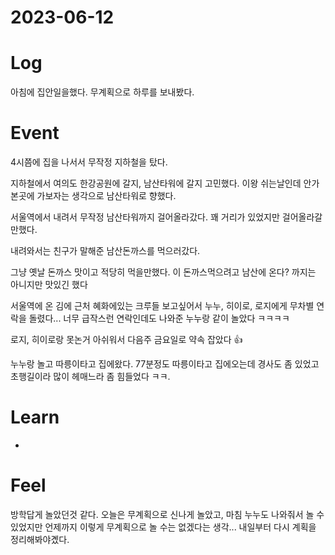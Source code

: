 # 2023-06-12

# Log

아침에 집안일을했다.
무계획으로 하루를 보내봤다.

# Event

4시쯤에 집을 나서서 무작정 지하철을 탔다.

지하철에서 여의도 한강공원에 갈지, 남산타워에 갈지 고민했다.
이왕 쉬는날인데 안가본곳에 가보자는 생각으로 남산타워로 향했다.

서울역에서 내려서 무작정 남산타워까지 걸어올라갔다.
꽤 거리가 있었지만 걸어올라갈만했다.

내려와서는 친구가 말해준 남산돈까스를 먹으러갔다.

그냥 옛날 돈까스 맛이고 적당히 먹을만했다.
이 돈까스먹으려고 남산에 온다? 까지는 아니지만 맛있긴 했다

서울역에 온 김에 근처 혜화에있는 크루들 보고싶어서 누누, 히이로, 로지에게 무차별 연락을 돌렸다... 너무 급작스런 연락인데도 나와준 누누랑 같이 놀았다 ㅋㅋㅋㅋ

로지, 히이로랑 못논거 아쉬워서 다음주 금요일로 약속 잡았다 👍

누누랑 놀고 따릉이타고 집에왔다. 77분정도 따릉이타고 집에오는데 경사도 좀 있었고 초행길이라 많이 헤매느라 좀 힘들었다 ㅋㅋ.

# Learn

- 

# Feel

방학답게 놀았던것 같다.
오늘은 무계획으로 신나게 놀았고, 마침 누누도 나와줘서 놀 수 있었지만 언제까지 이렇게 무계획으로 놀 수는 없겠다는 생각...
내일부터 다시 계획을 정리해봐야곘다.
